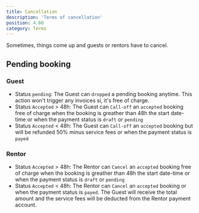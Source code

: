 ```yaml
---
title: Cancellation
description: 'Terms of cancellation'
position: 4.60
category: Terms
---
```


Sometimes, things come up and guests or rentors have to cancel.

## Pending booking

### Guest
- Status `pending`: The Guest can `dropped` a pending booking anytime. This action won't trigger any invoices si, it's free of charge.
- Status `Accepted` > 48h: The Guest can `Call-off` an `accepted` booking free of charge when the booking is greather than 48h the start date-time or when the payment status is `draft` or `pending`
- Status `Accepted` < 48h: The Guest can `Call-off` an `accepted` booking but will be refunded 50% minus service fees or when the payment status is `payed`

### Rentor
- Status `Accepted` > 48h: The Rentor can `Cancel` an `accepted` booking free of charge when the booking is greather than 48h the start date-time or when the payment status is `draft` or `pending`
- Status `Accepted` < 48h: The Rentor can `Cancel` an `accepted` booking or when the payment status is `payed`. The Guest will receive the total amount and the service fees will be deducted from the Rentor payment account.